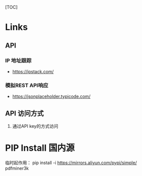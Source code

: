 [TOC]



# Links



## API

### IP 地址跟踪

* https://ipstack.com/



### 模拟REST API响应

* https://jsonplaceholder.typicode.com/



## API 访问方式



1. 通过API key的方式访问



# PIP Install 国内源

临时起作用：
pip install -i https://mirrors.aliyun.com/pypi/simple/ pdfminer3k
